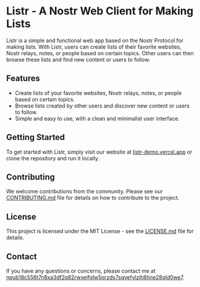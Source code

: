 # Listr - A Nostr Web Client for Making Lists

Listr is a simple and functional web app based on the Nostr Protocol for making lists. With Listr, users can create lists of their favorite websites, Nostr relays, notes, or people based on certain topics. Other users can then browse these lists and find new content or users to follow.

## Features

- Create lists of your favorite websites, Nostr relays, notes, or people based on certain topics.
- Browse lists created by other users and discover new content or users to follow.
- Simple and easy to use, with a clean and minimalist user interface.

## Getting Started

To get started with Listr, simply visit our website at [listr-demo.vercel.app](https://listr-demo.vercel.app/) or clone the repository and run it locally.

## Contributing

We welcome contributions from the community. Please see our [CONTRIBUTING.md](https://github.com/sepehr-safari/listr/blob/main/CONTRIBUTING.md) file for details on how to contribute to the project.

## License

This project is licensed under the MIT License - see the [LICENSE.md](https://github.com/sepehr-safari/listr/blob/main/LICENSE.md) file for details.

## Contact

If you have any questions or concerns, please contact me at [npub18c556t7n8xa3df2q82rwxejfglw5przds7sqvefylzjh8tjne28qld0we7](https://www.nostribe.com/profile/npub18c556t7n8xa3df2q82rwxejfglw5przds7sqvefylzjh8tjne28qld0we7).
